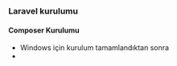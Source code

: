 <h3>Laravel kurulumu</h3>
<h4>Composer Kurulumu</h4>
<ul>
    <li>
         Windows için kurulum tamamlandıktan sonra
    </li>
    <li>
        <code></code>
    </li>
</ul>
